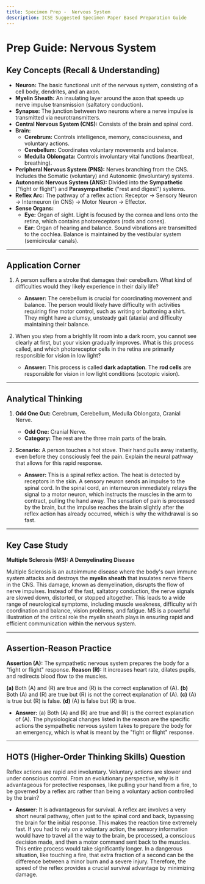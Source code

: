 ```yaml
---
title: Specimen Prep -  Nervous System
description: ICSE Suggested Specimen Paper Based Preparation Guide
---
```


# Prep Guide: Nervous System

## Key Concepts (Recall & Understanding)

*   **Neuron:** The basic functional unit of the nervous system, consisting of a cell body, dendrites, and an axon.
*   **Myelin Sheath:** An insulating layer around the axon that speeds up nerve impulse transmission (saltatory conduction).
*   **Synapse:** The junction between two neurons where a nerve impulse is transmitted via neurotransmitters.
*   **Central Nervous System (CNS):** Consists of the brain and spinal cord.
*   **Brain:**
    *   **Cerebrum:** Controls intelligence, memory, consciousness, and voluntary actions.
    *   **Cerebellum:** Coordinates voluntary movements and balance.
    *   **Medulla Oblongata:** Controls involuntary vital functions (heartbeat, breathing).
*   **Peripheral Nervous System (PNS):** Nerves branching from the CNS. Includes the Somatic (voluntary) and Autonomic (involuntary) systems.
*   **Autonomic Nervous System (ANS):** Divided into the **Sympathetic** ("fight or flight") and **Parasympathetic** ("rest and digest") systems.
*   **Reflex Arc:** The pathway of a reflex action: Receptor → Sensory Neuron → Interneuron (in CNS) → Motor Neuron → Effector.
*   **Sense Organs:**
    *   **Eye:** Organ of sight. Light is focused by the cornea and lens onto the retina, which contains photoreceptors (rods and cones).
    *   **Ear:** Organ of hearing and balance. Sound vibrations are transmitted to the cochlea. Balance is maintained by the vestibular system (semicircular canals).

---

## Application Corner

1.  A person suffers a stroke that damages their cerebellum. What kind of difficulties would they likely experience in their daily life?
    *   **Answer:** The cerebellum is crucial for coordinating movement and balance. The person would likely have difficulty with activities requiring fine motor control, such as writing or buttoning a shirt. They might have a clumsy, unsteady gait (ataxia) and difficulty maintaining their balance.

2.  When you step from a brightly lit room into a dark room, you cannot see clearly at first, but your vision gradually improves. What is this process called, and which photoreceptor cells in the retina are primarily responsible for vision in low light?
    *   **Answer:** This process is called **dark adaptation**. The **rod cells** are responsible for vision in low light conditions (scotopic vision).

---

## Analytical Thinking

1.  **Odd One Out:** Cerebrum, Cerebellum, Medulla Oblongata, Cranial Nerve.
    *   **Odd One:** Cranial Nerve.
    *   **Category:** The rest are the three main parts of the brain.

2.  **Scenario:** A person touches a hot stove. Their hand pulls away instantly, even before they consciously feel the pain. Explain the neural pathway that allows for this rapid response.
    *   **Answer:** This is a spinal reflex action. The heat is detected by receptors in the skin. A sensory neuron sends an impulse to the spinal cord. In the spinal cord, an interneuron immediately relays the signal to a motor neuron, which instructs the muscles in the arm to contract, pulling the hand away. The sensation of pain is processed by the brain, but the impulse reaches the brain slightly after the reflex action has already occurred, which is why the withdrawal is so fast.

---

## Key Case Study

**Multiple Sclerosis (MS): A Demyelinating Disease**

Multiple Sclerosis is an autoimmune disease where the body's own immune system attacks and destroys the **myelin sheath** that insulates nerve fibers in the CNS. This damage, known as demyelination, disrupts the flow of nerve impulses. Instead of the fast, saltatory conduction, the nerve signals are slowed down, distorted, or stopped altogether. This leads to a wide range of neurological symptoms, including muscle weakness, difficulty with coordination and balance, vision problems, and fatigue. MS is a powerful illustration of the critical role the myelin sheath plays in ensuring rapid and efficient communication within the nervous system.

---

## Assertion-Reason Practice

**Assertion (A):** The sympathetic nervous system prepares the body for a "fight or flight" response.
**Reason (R):** It increases heart rate, dilates pupils, and redirects blood flow to the muscles.

**(a)** Both (A) and (R) are true and (R) is the correct explanation of (A).
**(b)** Both (A) and (R) are true but (R) is not the correct explanation of (A).
**(c)** (A) is true but (R) is false.
**(d)** (A) is false but (R) is true.

*   **Answer:** (a) Both (A) and (R) are true and (R) is the correct explanation of (A). The physiological changes listed in the reason are the specific actions the sympathetic nervous system takes to prepare the body for an emergency, which is what is meant by the "fight or flight" response.

---

## HOTS (Higher-Order Thinking Skills) Question

Reflex actions are rapid and involuntary. Voluntary actions are slower and under conscious control. From an evolutionary perspective, why is it advantageous for protective responses, like pulling your hand from a fire, to be governed by a reflex arc rather than being a voluntary action controlled by the brain?

*   **Answer:** It is advantageous for survival. A reflex arc involves a very short neural pathway, often just to the spinal cord and back, bypassing the brain for the initial response. This makes the reaction time extremely fast. If you had to rely on a voluntary action, the sensory information would have to travel all the way to the brain, be processed, a conscious decision made, and then a motor command sent back to the muscles. This entire process would take significantly longer. In a dangerous situation, like touching a fire, that extra fraction of a second can be the difference between a minor burn and a severe injury. Therefore, the speed of the reflex provides a crucial survival advantage by minimizing damage.
